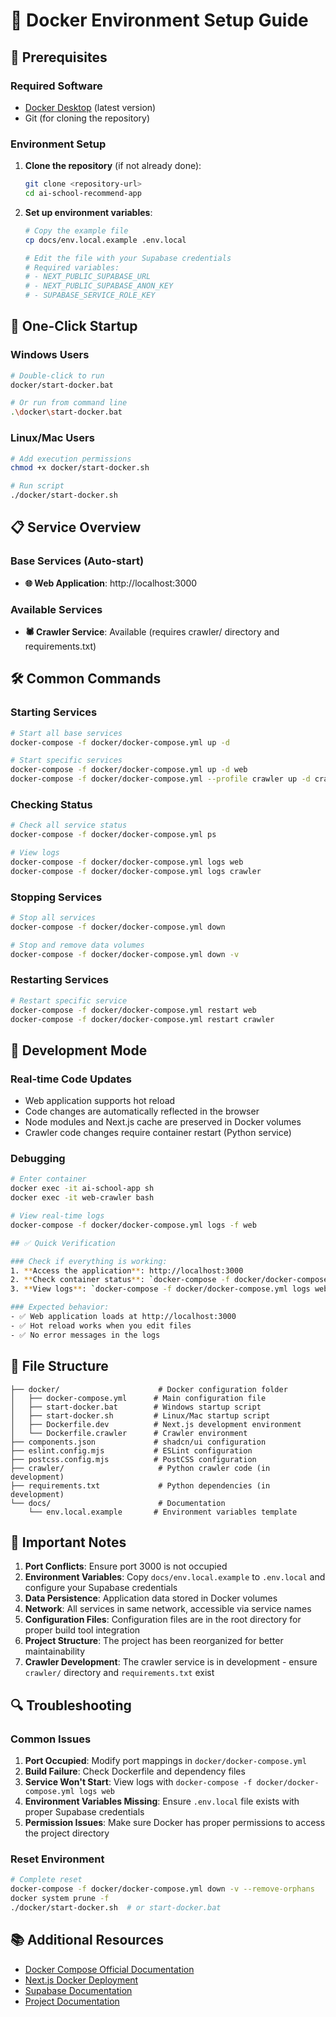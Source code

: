 # 🐳 Docker Environment Setup Guide

## 🔧 Prerequisites

### Required Software
- [Docker Desktop](https://www.docker.com/products/docker-desktop/) (latest version)
- Git (for cloning the repository)

### Environment Setup
1. **Clone the repository** (if not already done):
   ```bash
   git clone <repository-url>
   cd ai-school-recommend-app
   ```

2. **Set up environment variables**:
   ```bash
   # Copy the example file
   cp docs/env.local.example .env.local
   
   # Edit the file with your Supabase credentials
   # Required variables:
   # - NEXT_PUBLIC_SUPABASE_URL
   # - NEXT_PUBLIC_SUPABASE_ANON_KEY
   # - SUPABASE_SERVICE_ROLE_KEY
   ```

## 🚀 One-Click Startup

### Windows Users
```bash
# Double-click to run
docker/start-docker.bat

# Or run from command line
.\docker\start-docker.bat
```

### Linux/Mac Users
```bash
# Add execution permissions
chmod +x docker/start-docker.sh

# Run script
./docker/start-docker.sh
```

## 📋 Service Overview

### Base Services (Auto-start)
- **🌐 Web Application**: http://localhost:3000

### Available Services
- **🕷️ Crawler Service**: Available (requires crawler/ directory and requirements.txt)

## 🛠️ Common Commands

### Starting Services
```bash
# Start all base services
docker-compose -f docker/docker-compose.yml up -d

# Start specific services
docker-compose -f docker/docker-compose.yml up -d web
docker-compose -f docker/docker-compose.yml --profile crawler up -d crawler
```

### Checking Status
```bash
# Check all service status
docker-compose -f docker/docker-compose.yml ps

# View logs
docker-compose -f docker/docker-compose.yml logs web
docker-compose -f docker/docker-compose.yml logs crawler
```

### Stopping Services
```bash
# Stop all services
docker-compose -f docker/docker-compose.yml down

# Stop and remove data volumes
docker-compose -f docker/docker-compose.yml down -v
```

### Restarting Services
```bash
# Restart specific service
docker-compose -f docker/docker-compose.yml restart web
docker-compose -f docker/docker-compose.yml restart crawler
```

## 🔧 Development Mode

### Real-time Code Updates
- Web application supports hot reload
- Code changes are automatically reflected in the browser
- Node modules and Next.js cache are preserved in Docker volumes
- Crawler code changes require container restart (Python service)

### Debugging
```bash
# Enter container
docker exec -it ai-school-app sh
docker exec -it web-crawler bash

# View real-time logs
docker-compose -f docker/docker-compose.yml logs -f web

## ✅ Quick Verification

### Check if everything is working:
1. **Access the application**: http://localhost:3000
2. **Check container status**: `docker-compose -f docker/docker-compose.yml ps`
3. **View logs**: `docker-compose -f docker/docker-compose.yml logs web`

### Expected behavior:
- ✅ Web application loads at http://localhost:3000
- ✅ Hot reload works when you edit files
- ✅ No error messages in the logs
```

## 📁 File Structure
```
├── docker/                      # Docker configuration folder
│   ├── docker-compose.yml      # Main configuration file
│   ├── start-docker.bat        # Windows startup script
│   ├── start-docker.sh         # Linux/Mac startup script
│   ├── Dockerfile.dev          # Next.js development environment
│   └── Dockerfile.crawler      # Crawler environment
├── components.json             # shadcn/ui configuration
├── eslint.config.mjs           # ESLint configuration
├── postcss.config.mjs          # PostCSS configuration
├── crawler/                     # Python crawler code (in development)
├── requirements.txt             # Python dependencies (in development)
└── docs/                        # Documentation
    └── env.local.example       # Environment variables template
```

## 🚨 Important Notes

1. **Port Conflicts**: Ensure port 3000 is not occupied
2. **Environment Variables**: Copy `docs/env.local.example` to `.env.local` and configure your Supabase credentials
3. **Data Persistence**: Application data stored in Docker volumes
4. **Network**: All services in same network, accessible via service names
5. **Configuration Files**: Configuration files are in the root directory for proper build tool integration
6. **Project Structure**: The project has been reorganized for better maintainability
7. **Crawler Development**: The crawler service is in development - ensure `crawler/` directory and `requirements.txt` exist

## 🔍 Troubleshooting

### Common Issues
1. **Port Occupied**: Modify port mappings in `docker/docker-compose.yml`
2. **Build Failure**: Check Dockerfile and dependency files
3. **Service Won't Start**: View logs with `docker-compose -f docker/docker-compose.yml logs web`
4. **Environment Variables Missing**: Ensure `.env.local` file exists with proper Supabase credentials
5. **Permission Issues**: Make sure Docker has proper permissions to access the project directory

### Reset Environment
```bash
# Complete reset
docker-compose -f docker/docker-compose.yml down -v --remove-orphans
docker system prune -f
./docker/start-docker.sh  # or start-docker.bat
```

## 📚 Additional Resources

- [Docker Compose Official Documentation](https://docs.docker.com/compose/)
- [Next.js Docker Deployment](https://nextjs.org/docs/deployment#docker-image)
- [Supabase Documentation](https://supabase.com/docs)
- [Project Documentation](docs/)
